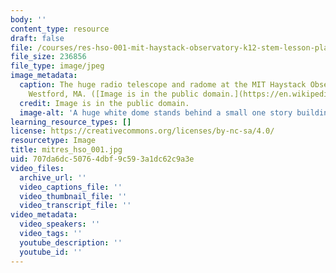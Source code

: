 ```yaml
---
body: ''
content_type: resource
draft: false
file: /courses/res-hso-001-mit-haystack-observatory-k12-stem-lesson-plans/mitres_hso_001.jpg
file_size: 236856
file_type: image/jpeg
image_metadata:
  caption: The huge radio telescope and radome at the MIT Haystack Observatory in
    Westford, MA. ([Image is in the public domain.](https://en.wikipedia.org/wiki/Haystack_Observatory#/media/File:Haystack_Radio_Telescope_-_Haystack_Observatory_-_DSC04026.JPG))
  credit: Image is in the public domain.
  image-alt: 'A huge white dome stands behind a small one story building. '
learning_resource_types: []
license: https://creativecommons.org/licenses/by-nc-sa/4.0/
resourcetype: Image
title: mitres_hso_001.jpg
uid: 707da6dc-5076-4dbf-9c59-3a1dc62c9a3e
video_files:
  archive_url: ''
  video_captions_file: ''
  video_thumbnail_file: ''
  video_transcript_file: ''
video_metadata:
  video_speakers: ''
  video_tags: ''
  youtube_description: ''
  youtube_id: ''
---
```

